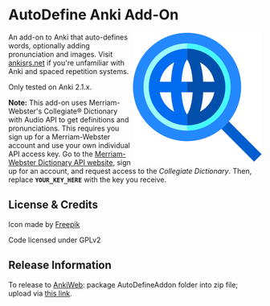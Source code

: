 AutoDefine Anki Add-On
==========
<img align="right" src="AutoDefineAddon/images/icon512.png" width="256" height="256">

An add-on to Anki that auto-defines words, optionally adding pronunciation and images. Visit [ankisrs.net](http://ankisrs.net/) if you're unfamiliar with Anki and spaced repetition systems.

Only tested on Anki 2.1.x.

**Note:** This add-on uses Merriam-Webster's Collegiate® Dictionary with Audio API to get definitions and pronunciations. This requires you sign up for a Merriam-Webster account and use your own individual API access key. Go to the [Merriam-Webster Dictionary API website](http://www.dictionaryapi.com/), sign up for an account, and request access to the *Collegiate Dictionary*. Then, replace **`YOUR_KEY_HERE`** with the key you receive. 

## License & Credits
Icon made by [Freepik](https://www.freepik.com/)

Code licensed under GPLv2

## Release Information

To release to [AnkiWeb](https://ankiweb.net):  package AutoDefineAddon folder into zip file; upload via [this link](https://ankiweb.net/shared/upload?id=2136497008).